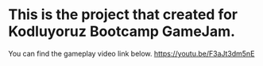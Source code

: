 # This is the project that created for Kodluyoruz Bootcamp GameJam.
You can find the gameplay video link below.
https://youtu.be/F3aJt3dm5nE
